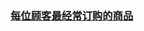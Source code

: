 ### [每位顾客最经常订购的商品](https://leetcode-cn.com/problems/the-most-frequently-ordered-products-for-each-customer)

